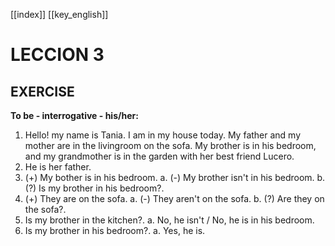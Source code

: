 [[index]]
[[key_english]]

# LECCION 3


## EXERCISE

**To be - interrogative - his/her:**
1. Hello! my name is Tania. I am in my house today. My father and my mother are in the livingroom on the sofa. My brother is in his bedroom, and my grandmother is in the garden with her best friend Lucero. 
2. He is her father.
3. (+) My bother is in his bedroom.
	a. (-) My brother isn't in his bedroom.
	b. (?) Is my brother in his bedroom?.
4. (+) They are on the sofa.
	a. (-) They aren't on the sofa.
	b. (?) Are they on the sofa?.
5. Is my brother in the kitchen?.
	a. No, he isn't / No, he is in his bedroom.
6. Is my brother in his bedroom?.
	a. Yes, he is.